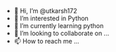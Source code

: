- 👋 Hi, I’m @utkarsh172
- 👀 I’m interested in Python
- 🌱 I’m currently learning python
- 💞️ I’m looking to collaborate on ...
- 📫 How to reach me ...

<!---
utkarsh172/utkarsh172 is a ✨ special ✨ repository because its `README.md` (this file) appears on your GitHub profile.
You can click the Preview link to take a look at your changes.
--->
